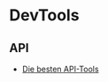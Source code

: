 # DevTools

## API
- [Die besten API-Tools](https://www.computerwoche.de/a/die-15-besten-schnittstellen-tools,3552393) 
